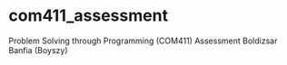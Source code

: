 # com411_assessment
Problem Solving through Programming (COM411) Assessment Boldizsar Banfia (Boyszy)
